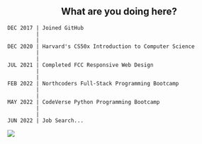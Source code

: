 <h2 align="center">What are you doing here?</h2>

```
DEC 2017 | Joined GitHub
         |
         |
DEC 2020 | Harvard's CS50x Introduction to Computer Science
         |
         |
JUL 2021 | Completed FCC Responsive Web Design 
         | 
         |
FEB 2022 | Northcoders Full-Stack Programming Bootcamp
         |
         |
MAY 2022 | CodeVerse Python Programming Bootcamp
         |
         |
JUN 2022 | Job Search...
```
![](https://komarev.com/ghpvc/?username=gwdawson&style=flat-square)

